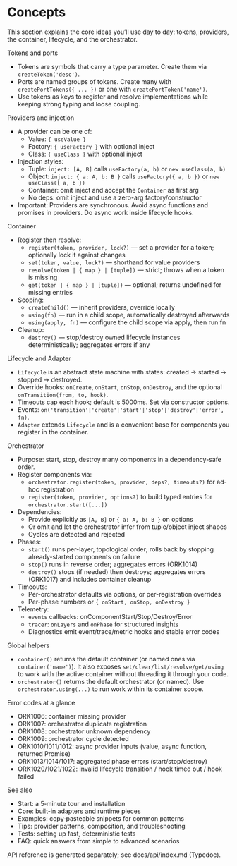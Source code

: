 # Concepts

This section explains the core ideas you’ll use day to day: tokens, providers, the container, lifecycle, and the orchestrator.

Tokens and ports
- Tokens are symbols that carry a type parameter. Create them via `createToken('desc')`.
- Ports are named groups of tokens. Create many with `createPortTokens({ ... })` or one with `createPortToken('name')`.
- Use tokens as keys to register and resolve implementations while keeping strong typing and loose coupling.

Providers and injection
- A provider can be one of:
  - Value: `{ useValue }`
  - Factory: `{ useFactory }` with optional inject
  - Class: `{ useClass }` with optional inject
- Injection styles:
  - Tuple: `inject: [A, B]` calls `useFactory(a, b)` or `new useClass(a, b)`
  - Object: `inject: { a: A, b: B }` calls `useFactory({ a, b })` or `new useClass({ a, b })`
  - Container: omit inject and accept the `Container` as first arg
  - No deps: omit inject and use a zero-arg factory/constructor
- Important: Providers are synchronous. Avoid async functions and promises in providers. Do async work inside lifecycle hooks.

Container
- Register then resolve:
  - `register(token, provider, lock?)` — set a provider for a token; optionally lock it against changes
  - `set(token, value, lock?)` — shorthand for value providers
  - `resolve(token | { map } | [tuple])` — strict; throws when a token is missing
  - `get(token | { map } | [tuple])` — optional; returns undefined for missing entries
- Scoping:
  - `createChild()` — inherit providers, override locally
  - `using(fn)` — run in a child scope, automatically destroyed afterwards
  - `using(apply, fn)` — configure the child scope via apply, then run fn
- Cleanup:
  - `destroy()` — stop/destroy owned lifecycle instances deterministically; aggregates errors if any

Lifecycle and Adapter
- `Lifecycle` is an abstract state machine with states: created → started → stopped → destroyed.
- Override hooks: `onCreate`, `onStart`, `onStop`, `onDestroy`, and the optional `onTransition(from, to, hook)`.
- Timeouts cap each hook; default is 5000ms. Set via constructor options.
- Events: `on('transition'|'create'|'start'|'stop'|'destroy'|'error', fn)`.
- `Adapter` extends `Lifecycle` and is a convenient base for components you register in the container.

Orchestrator
- Purpose: start, stop, destroy many components in a dependency-safe order.
- Register components via:
  - `orchestrator.register(token, provider, deps?, timeouts?)` for ad-hoc registration
  - `register(token, provider, options?)` to build typed entries for `orchestrator.start([...])`
- Dependencies:
  - Provide explicitly as `[A, B]` or `{ a: A, b: B }` on options
  - Or omit and let the orchestrator infer from tuple/object inject shapes
  - Cycles are detected and rejected
- Phases:
  - `start()` runs per-layer, topological order; rolls back by stopping already-started components on failure
  - `stop()` runs in reverse order; aggregates errors (ORK1014)
  - `destroy()` stops (if needed) then destroys; aggregates errors (ORK1017) and includes container cleanup
- Timeouts:
  - Per-orchestrator defaults via options, or per-registration overrides
  - Per-phase numbers or `{ onStart, onStop, onDestroy }`
- Telemetry:
  - `events` callbacks: onComponentStart/Stop/Destroy/Error
  - `tracer`: `onLayers` and `onPhase` for structured insights
  - Diagnostics emit event/trace/metric hooks and stable error codes

Global helpers
- `container()` returns the default container (or named ones via `container('name')`). It also exposes `set/clear/list/resolve/get/using` to work with the active container without threading it through your code.
- `orchestrator()` returns the default orchestrator (or named). Use `orchestrator.using(...)` to run work within its container scope.

Error codes at a glance
- ORK1006: container missing provider
- ORK1007: orchestrator duplicate registration
- ORK1008: orchestrator unknown dependency
- ORK1009: orchestrator cycle detected
- ORK1010/1011/1012: async provider inputs (value, async function, returned Promise)
- ORK1013/1014/1017: aggregated phase errors (start/stop/destroy)
- ORK1020/1021/1022: invalid lifecycle transition / hook timed out / hook failed

See also
- Start: a 5‑minute tour and installation
- Core: built-in adapters and runtime pieces
- Examples: copy‑pasteable snippets for common patterns
- Tips: provider patterns, composition, and troubleshooting
- Tests: setting up fast, deterministic tests
- FAQ: quick answers from simple to advanced scenarios

API reference is generated separately; see docs/api/index.md (Typedoc).